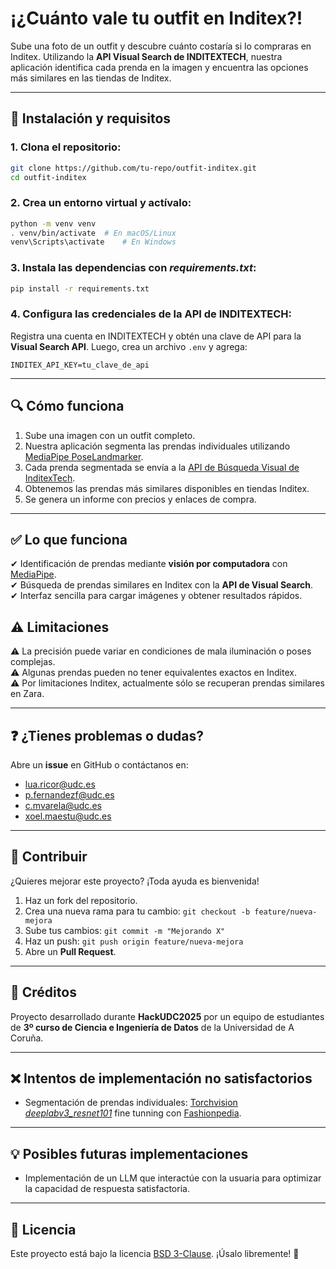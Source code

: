# ¡¿Cuánto vale tu outfit en Inditex?!  

Sube una foto de un outfit y descubre cuánto costaría si lo compraras en Inditex. Utilizando la **API Visual Search de INDITEXTECH**, nuestra aplicación identifica cada prenda en la imagen y encuentra las opciones más similares en las tiendas de Inditex.

---

## 🚀 Instalación y requisitos  

### 1. Clona el repositorio:
```bash
git clone https://github.com/tu-repo/outfit-inditex.git
cd outfit-inditex
```

### 2. Crea un entorno virtual y actívalo:
```bash
python -m venv venv
. venv/bin/activate  # En macOS/Linux
venv\Scripts\activate    # En Windows
```

### 3. Instala las dependencias con *requirements.txt*:
```bash
pip install -r requirements.txt
```

### 4. Configura las credenciales de la API de INDITEXTECH:
Registra una cuenta en INDITEXTECH y obtén una clave de API para la **Visual Search API**. Luego, crea un archivo `.env` y agrega:
```
INDITEX_API_KEY=tu_clave_de_api
```

---

## 🔍 Cómo funciona  
1. Sube una imagen con un outfit completo.
2. Nuestra aplicación segmenta las prendas individuales utilizando [MediaPipe PoseLandmarker](https://developers.google.com/mediapipe/solutions/vision/pose_landmarker).
3. Cada prenda segmentada se envía a la [API de Búsqueda Visual de InditexTech](https://developers.inditex.com/).
4. Obtenemos las prendas más similares disponibles en tiendas Inditex.
5. Se genera un informe con precios y enlaces de compra.

---

## ✅ Lo que funciona  
✔ Identificación de prendas mediante **visión por computadora** con [MediaPipe](https://developers.google.com/mediapipe).  
✔ Búsqueda de prendas similares en Inditex con la **API de Visual Search**.  
✔ Interfaz sencilla para cargar imágenes y obtener resultados rápidos.  

## ⚠ Limitaciones  
⚠ La precisión puede variar en condiciones de mala iluminación o poses complejas.  
⚠ Algunas prendas pueden no tener equivalentes exactos en Inditex.  
⚠ Por limitaciones Inditex, actualmente sólo se recuperan prendas similares en Zara.  

---

## ❓ ¿Tienes problemas o dudas?  
Abre un **issue** en GitHub o contáctanos en:
- [lua.ricor@udc.es](mailto:lua.ricor@udc.es)
- [p.fernandezf@udc.es](mailto:p.fernandezf@udc.es)
- [c.mvarela@udc.es](mailto:c.mvarela@udc.es)
- [xoel.maestu@udc.es](mailto:xoel.maestu@udc.es)

---

## 🤝 Contribuir  
¿Quieres mejorar este proyecto? ¡Toda ayuda es bienvenida!

1. Haz un fork del repositorio.
2. Crea una nueva rama para tu cambio: `git checkout -b feature/nueva-mejora`
3. Sube tus cambios: `git commit -m "Mejorando X"`
4. Haz un push: `git push origin feature/nueva-mejora`
5. Abre un **Pull Request**.

---

## 👥 Créditos  
Proyecto desarrollado durante **HackUDC2025** por un equipo de estudiantes de **3º curso de Ciencia e Ingeniería de Datos** de la Universidad de A Coruña.

---

## ❌ Intentos de implementación no satisfactorios
- Segmentación de prendas individuales: [Torchvision *deeplabv3_resnet101*](https://pytorch.org/vision/main/models/generated/torchvision.models.segmentation.deeplabv3_resnet101.html) fine tunning con [Fashionpedia](https://fashionpedia.github.io/home/data_license.html).

---

## 💡 Posibles futuras implementaciones
- Implementación de un LLM que interactúe con la usuaria para optimizar la capacidad de respuesta satisfactoria.

---

## 🐝 Licencia  
Este proyecto está bajo la licencia [BSD 3-Clause](https://opensource.org/licenses/BSD-3-Clause). ¡Úsalo libremente! 🎉

